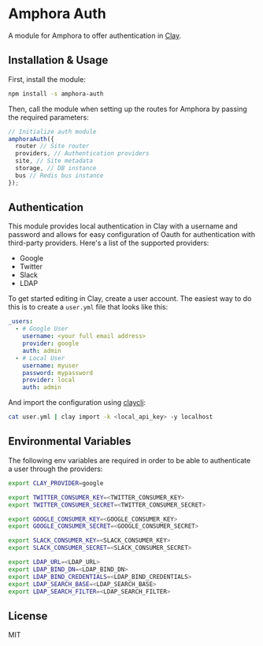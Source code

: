 # Amphora Auth

A module for Amphora to offer authentication in [Clay](https://clay.nymag.com/).

## Installation & Usage

First, install the module:

```bash
npm install -s amphora-auth
```

Then, call the module when setting up the routes for Amphora by passing the required parameters:

```js
// Initialize auth module
amphoraAuth({
  router // Site router
  providers, // Authentication providers
  site, // Site metadata
  storage, // DB instance
  bus // Redis bus instance
});
```

## Authentication

This module provides local authentication in Clay with a username and password and allows for easy configuration of Oauth for authentication with third-party providers. Here's a list of the supported providers:

- Google
- Twitter
- Slack
- LDAP

To get started editing in Clay, create a user account. The easiest way to do this is to create a `user.yml` file that looks like this:

```yml
_users:
  - # Google User
    username: <your full email address>
    provider: google
    auth: admin
  - # Local User
    username: myuser
    password: mypassword
    provider: local
    auth: admin
```

And import the configuration using [claycli](https://github.com/clay/claycli):

```bash
cat user.yml | clay import -k <local_api_key> -y localhost
```

## Environmental Variables

The following env variables are required in order to be able to authenticate a user through the providers:

```bash
export CLAY_PROVIDER=google

export TWITTER_CONSUMER_KEY=<TWITTER_CONSUMER_KEY>
export TWITTER_CONSUMER_SECRET=<TWITTER_CONSUMER_SECRET>

export GOOGLE_CONSUMER_KEY=<GOOGLE_CONSUMER_KEY>
export GOOGLE_CONSUMER_SECRET=<GOOGLE_CONSUMER_SECRET>

export SLACK_CONSUMER_KEY=<SLACK_CONSUMER_KEY>
export SLACK_CONSUMER_SECRET=<SLACK_CONSUMER_SECRET>

export LDAP_URL=<LDAP_URL>
export LDAP_BIND_DN=<LDAP_BIND_DN>
export LDAP_BIND_CREDENTIALS=<LDAP_BIND_CREDENTIALS>
export LDAP_SEARCH_BASE=<LDAP_SEARCH_BASE>
export LDAP_SEARCH_FILTER=<LDAP_SEARCH_FILTER>
```

## License

MIT
